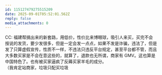 ```yaml
---
id: 115127479275515209
date: 2025-09-01T05:52:01.562Z
reply: false
media_attachments: 0
---
```


<p>CC: 福建帮搞出来的新套路，用低价，性价比来博眼球，吸引人来买，买完不会按说的发货，要少发很多，但是一定会发一点点，如果不发是诈骗，违法了，但是发了只算虚假宣传，性质不一样，不违法只违反平台规定，甚至平台都不管，而且大多数买家是不会在意这些的，就算了，退款也无所谓，商家有 GMV。这也算是中国特色了。也有被买家逼疯了反薅买家羊毛的成分。<br>（我肯定站商家，垃圾只配买垃圾</p>
